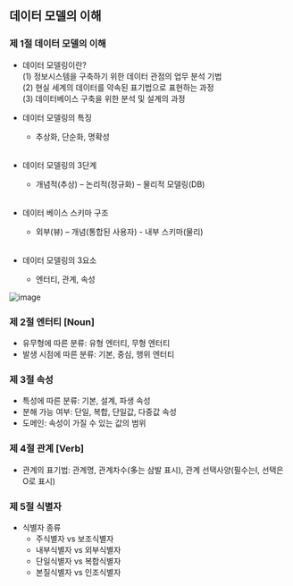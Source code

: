 ## 데이터 모델의 이해  

### 제 1절 데이터 모델의 이해
- 데이터 모델링이란?  
(1) 정보시스템을 구축하기 위한 데이터 관점의
업무 분석 기법  
(2) 현실 세계의 데이터를 약속된 표기법으로
표현하는 과정  
(3) 데이터베이스 구축을 위한 분석 및 설계의
과정    
- 데이터 모델링의 특징
  - 추상화, 단순화, 명확성
<br></br>
  
- 데이터 모델링의 3단계
  - 개념적(추상) – 논리적(정규화) – 물리적 모델링(DB)
<br></br>
- 데이터 베이스 스키마 구조
  - 외부(뷰) – 개념(통합된 사용자) - 내부 스키마(물리)
<br></br>
- 데이터 모델링의 3요소
  - 엔터티, 관계, 속성

![image](https://github.com/user-attachments/assets/8786d1b5-0969-4ef4-a05d-bc474decede8)


### 제 2절 엔터티 [Noun]
- 유무형에 따른 분류: 유형 엔터티, 무형 엔터티
- 발생 시점에 따른 분류: 기본, 중심, 행위 엔터티


### 제 3절 속성
- 특성에 따른 분류: 기본, 설계, 파생 속성
- 분해 가능 여부: 단일, 복합, 단일값, 다중값 속성
- 도메인: 속성이 가질 수 있는 값의 범위


### 제 4절 관계 [Verb]
- 관계의 표기법: 관계명, 관계차수(多는 삼발 표시),
관계 선택사양(필수는I, 선택은 O로 표시)


### 제 5절 식별자
- 식별자 종류
  - 주식별자 vs 보조식별자
  - 내부식별자 vs 외부식별자
  - 단일식별자 vs 복합식별자
  - 본질식별자 vs 인조식별자 
  

